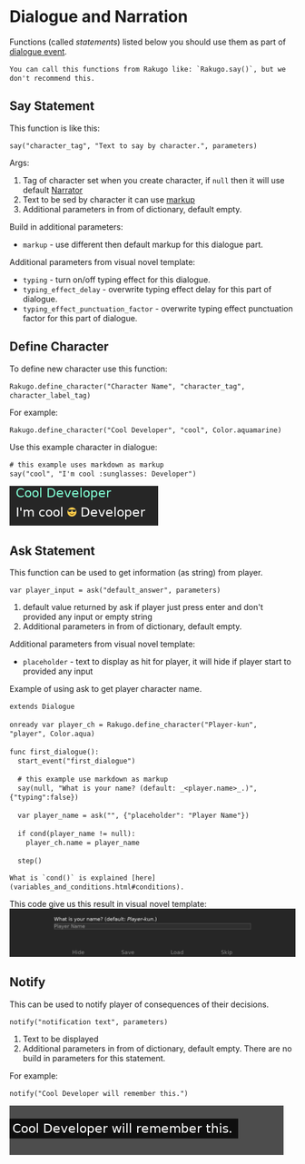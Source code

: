# Dialogue and Narration

Functions (called _statements_) listed below you should use them as part of [dialogue event](dialogue_node.html#create-dialogue-event).

```{note}
You can call this functions from Rakugo like: `Rakugo.say()`, but we don't recommend this.
```

## Say Statement

This function is like this:

```gdscript
say("character_tag", "Text to say by character.", parameters)
```

Args:

1. Tag of character set when you create character, if `null` then it will use default [Narrator](project_setup.html#Narrator)
1. Text to be sed by character it can use [markup](text.md)
1. Additional parameters in from of dictionary, default empty.

Build in additional parameters:

- `markup` - use different then default markup for this dialogue part.

Additional parameters from visual novel template:

- `typing` - turn on/off typing effect for this dialogue.
- `typing_effect_delay` - overwrite typing effect delay for this part of dialogue.
- `typing_effect_punctuation_factor` - overwrite typing effect punctuation factor for this part of dialogue.

## Define Character

To define new character use this function:

```gdscript
Rakugo.define_character("Character Name", "character_tag", character_label_tag)
```

For example:

```gdscript
Rakugo.define_character("Cool Developer", "cool", Color.aquamarine)
```

Use this example character in dialogue:

```gdscript
# this example uses markdown as markup
say("cool", "I'm cool :sunglasses: Developer")
```

![](dialogue/say.png)

## Ask Statement

This function can be used to get information (as string) from player.

```gdscript
var player_input = ask("default_answer", parameters)
```

1. default value returned by ask if player just press enter and don't provided any input or empty string
2. Additional parameters in from of dictionary, default empty.

Additional parameters from visual novel template:

- `placeholder` - text to display as hit for player, it will hide if player start to provided any input

Example of using ask to get player character name.

```gdscript
extends Dialogue

onready var player_ch = Rakugo.define_character("Player-kun", "player", Color.aqua)

func first_dialogue():
  start_event("first_dialogue")

  # this example use markdown as markup
  say(null, "What is your name? (default: _<player.name>_.)", {"typing":false})

  var player_name = ask("", {"placeholder": "Player Name"})

  if cond(player_name != null):
    player_ch.name = player_name

  step()
```

```{note}
What is `cond()` is explained [here](variables_and_conditions.html#conditions).
```

This code give us this result in visual novel template:
![](dialogue/ask.png)

## Notify

This can be used to notify player of consequences of their decisions.

```gdscript
notify("notification text", parameters)
```

<!-- 1. Text to be displayed it can use [markup](text.md) -->

1. Text to be displayed
1. Additional parameters in from of dictionary, default empty.
   There are no build in parameters for this statement.

For example:

```gdscript
notify("Cool Developer will remember this.")
```

![](dialogue/notify.png)
